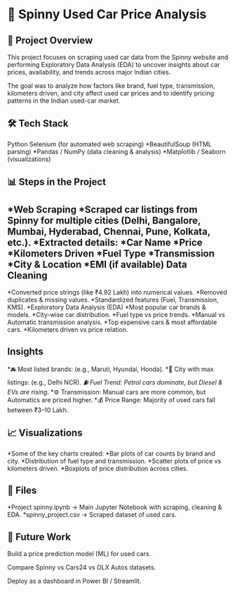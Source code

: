 # 🚗 Spinny Used Car Price Analysis
📌 Project Overview
--------------------------------------
This project focuses on scraping used car data from the Spinny website and performing Exploratory Data Analysis (EDA) to uncover insights about car prices, availability, and trends across major Indian cities.

The goal was to analyze how factors like brand, fuel type, transmission, kilometers driven, and city affect used car prices and to identify pricing patterns in the Indian used-car market.

🛠️ Tech Stack
--------------------------------
Python
Selenium (for automated web scraping)
*BeautifulSoup (HTML parsing)
*Pandas / NumPy (data cleaning & analysis)
*Matplotlib / Seaborn (visualizations)

📊 Steps in the Project
--------------------------------
*Web Scraping
*Scraped car listings from Spinny for multiple cities (Delhi, Bangalore, Mumbai, Hyderabad, Chennai, Pune, Kolkata, etc.).
*Extracted details:
*Car Name
*Price
*Kilometers Driven
*Fuel Type
*Transmission
*City & Location
*EMI (if available)
Data Cleaning
-------------------
*Converted price strings (like ₹4.92 Lakh) into numerical values.
*Removed duplicates & missing values.
*Standardized features (Fuel, Transmission, KMS).
*Exploratory Data Analysis (EDA)
*Most popular car brands & models.
*City-wise car distribution.
*Fuel type vs price trends.
*Manual vs Automatic transmission analysis.
*Top expensive cars & most affordable cars.
*Kilometers driven vs price relation.

Insights
--------------------
*🚘 Most listed brands: (e.g., Maruti, Hyundai, Honda).
*📍 City with max listings: (e.g., Delhi NCR).
*⛽ Fuel Trend: Petrol cars dominate, but Diesel & EVs are rising.*
*⚙️ Transmission: Manual cars are more common, but Automatics are priced higher.
*💰 Price Range: Majority of used cars fall between ₹3–10 Lakh.

📈 Visualizations
----------------------
*Some of the key charts created:
*Bar plots of car counts by brand and city.
*Distribution of fuel type and transmission.
*Scatter plots of price vs kilometers driven.
*Boxplots of price distribution across cities.

📂 Files
----------------------
*Project spinny.ipynb → Main Jupyter Notebook with scraping, cleaning & EDA.
*spinny_project.csv → Scraped dataset of used cars.

🚀 Future Work
-----------------------

Build a price prediction model (ML) for used cars.

Compare Spinny vs Cars24 vs OLX Autos datasets.

Deploy as a dashboard in Power BI / Streamlit.
